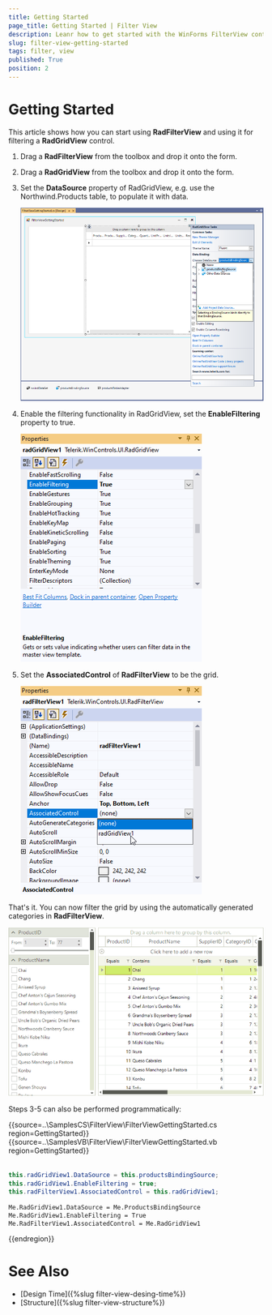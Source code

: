 ```yaml
---
title: Getting Started
page_title: Getting Started | Filter View
description: Leanr how to get started with the WinForms FilterView control.  
slug: filter-view-getting-started
tags: filter, view
published: True
position: 2  
---
```


# Getting Started

This article shows how you can start using **RadFilterView** and using it for filtering a **RadGridView** control.

1. Drag a **RadFilterView** from the toolbox and drop it onto the form.

2. Drag a **RadGridView** from the toolbox and drop it onto the form.

3. Set the **DataSource** property of RadGridView, e.g. use the Northwind.Products table, to populate it with data. 

	![filter-view-getting-started 002](images/filter-view-getting-started002.png)

4. Enable the filtering functionality in RadGridView, set the **EnableFiltering** property to true.

	![filter-view-getting-started 003](images/filter-view-getting-started003.png)

5. Set the **AssociatedControl** of **RadFilterView** to be the grid.

	![filter-view-getting-started 004](images/filter-view-getting-started004.png)

That's it. You can now filter the grid by using the automatically generated categories in **RadFilterView**. 

![filter-view-getting-started 001](images/filter-view-getting-started001.gif)

Steps 3-5 can also be performed programmatically:

{{source=..\SamplesCS\FilterView\FilterViewGettingStarted.cs region=GettingStarted}} 
{{source=..\SamplesVB\FilterView\FilterViewGettingStarted.vb region=GettingStarted}} 

````C#

this.radGridView1.DataSource = this.productsBindingSource;
this.radGridView1.EnableFiltering = true;
this.radFilterView1.AssociatedControl = this.radGridView1;

````
````VB.NET
Me.RadGridView1.DataSource = Me.ProductsBindingSource
Me.RadGridView1.EnableFiltering = True
Me.RadFilterView1.AssociatedControl = Me.RadGridView1

````

{{endregion}}  

 
# See Also

* [Design Time]({%slug filter-view-desing-time%})
* [Structure]({%slug filter-view-structure%})
 
        
